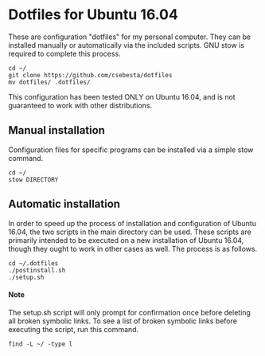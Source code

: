 # Dotfiles for Ubuntu 16.04

These are configuration "dotfiles" for my personal computer. They can be installed manually or automatically via the included scripts. GNU stow is required to complete this process.

    cd ~/
    git clone https://github.com/csebesta/dotfiles
    mv dotfiles/ .dotfiles/

This configuration has been tested ONLY on Ubuntu 16.04, and is not guaranteed to work with other distributions.

## Manual installation

Configuration files for specific programs can be installed via a simple stow command.

    cd ~/
    stow DIRECTORY
    
## Automatic installation

In order to speed up the process of installation and configuration of Ubuntu 16.04, the two scripts in the main directory can be used. These scripts are primarily intended to be executed on a new installation of Ubuntu 16.04, though they ought to work in other cases as well. The process is as follows.

    cd ~/.dotfiles
    ./postinstall.sh
    ./setup.sh

#### Note

The setup.sh script will only prompt for confirmation once before deleting all broken symbolic links. To see a list of broken symbolic links before executing the script, run this command.

    find -L ~/ -type l
